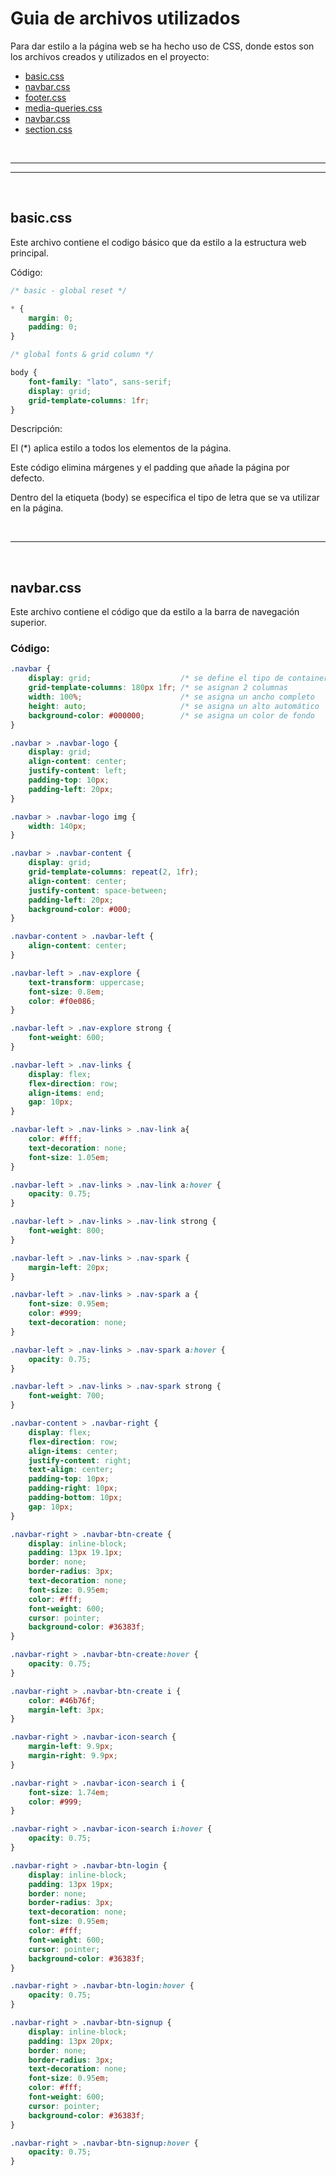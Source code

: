 # Guia de archivos utilizados

Para dar estilo a la página web se ha hecho uso de CSS, donde estos son los archivos creados y utilizados en el proyecto:

* [basic.css](#basic)
* [navbar.css](#navbar)
* [footer.css](#footer)
* [media-queries.css](#media-queries)
* [navbar.css](#navbar)
* [section.css](#section)

<br>
<hr>
<hr>
<br>


<h2 id="basic">basic.css</h2>

Este archivo contiene el codigo básico que da estilo a la estructura web principal.

Código:

```css
/* basic - global reset */

* {
    margin: 0;
    padding: 0;
}

/* global fonts & grid column */

body {
    font-family: "lato", sans-serif;
    display: grid;
    grid-template-columns: 1fr;
}
```

Descripción:

El (*) aplica estilo a todos los elementos de la página.

Este código elimina márgenes y el padding que añade la página por defecto.

Dentro del la etiqueta (body) se especifica el tipo de letra que se va utilizar en la página.


<br><hr><br>


<h2 id="navbar">navbar.css</h2>

Este archivo contiene el código que da estilo a la barra de navegación superior.

<h3>Código:</h3>

```css
.navbar {
    display: grid;                    /* se define el tipo de container */
    grid-template-columns: 180px 1fr; /* se asignan 2 columnas          */
    width: 100%;                      /* se asigna un ancho completo    */
    height: auto;                     /* se asigna un alto automático   */
    background-color: #000000;        /* se asigna un color de fondo    */
}

.navbar > .navbar-logo {
    display: grid;
    align-content: center;
    justify-content: left;
    padding-top: 10px;
    padding-left: 20px;
}

.navbar > .navbar-logo img {
    width: 140px;
}

.navbar > .navbar-content {
    display: grid;
    grid-template-columns: repeat(2, 1fr);
    align-content: center;
    justify-content: space-between;
    padding-left: 20px;
    background-color: #000;
}

.navbar-content > .navbar-left {
    align-content: center;
}

.navbar-left > .nav-explore {
    text-transform: uppercase;
    font-size: 0.8em;
    color: #f0e086;
}

.navbar-left > .nav-explore strong {
    font-weight: 600;
}

.navbar-left > .nav-links {
    display: flex;
    flex-direction: row;
    align-items: end;
    gap: 10px;
}

.navbar-left > .nav-links > .nav-link a{
    color: #fff;
    text-decoration: none;
    font-size: 1.05em;
}

.navbar-left > .nav-links > .nav-link a:hover {
    opacity: 0.75;
}

.navbar-left > .nav-links > .nav-link strong {
    font-weight: 800;
}

.navbar-left > .nav-links > .nav-spark {
    margin-left: 20px;
}

.navbar-left > .nav-links > .nav-spark a {
    font-size: 0.95em;
    color: #999;
    text-decoration: none;
}

.navbar-left > .nav-links > .nav-spark a:hover {
    opacity: 0.75;
}

.navbar-left > .nav-links > .nav-spark strong {
    font-weight: 700;
}

.navbar-content > .navbar-right {
    display: flex;
    flex-direction: row;
    align-items: center;
    justify-content: right;
    text-align: center;
    padding-top: 10px;
    padding-right: 10px;
    padding-bottom: 10px;
    gap: 10px;
}

.navbar-right > .navbar-btn-create {
    display: inline-block;
    padding: 13px 19.1px;
    border: none;
    border-radius: 3px;
    text-decoration: none;
    font-size: 0.95em;
    color: #fff;
    font-weight: 600;
    cursor: pointer;
    background-color: #36383f;
}

.navbar-right > .navbar-btn-create:hover {
    opacity: 0.75;
}

.navbar-right > .navbar-btn-create i {
    color: #46b76f;
    margin-left: 3px;
}

.navbar-right > .navbar-icon-search {
    margin-left: 9.9px;
    margin-right: 9.9px;
}

.navbar-right > .navbar-icon-search i {
    font-size: 1.74em;
    color: #999;
}

.navbar-right > .navbar-icon-search i:hover {
    opacity: 0.75;
}

.navbar-right > .navbar-btn-login {
    display: inline-block;
    padding: 13px 19px;
    border: none;
    border-radius: 3px;
    text-decoration: none;
    font-size: 0.95em;
    color: #fff;
    font-weight: 600;
    cursor: pointer;
    background-color: #36383f;
}

.navbar-right > .navbar-btn-login:hover {
    opacity: 0.75;
}

.navbar-right > .navbar-btn-signup {
    display: inline-block;
    padding: 13px 20px;
    border: none;
    border-radius: 3px;
    text-decoration: none;
    font-size: 0.95em;
    color: #fff;
    font-weight: 600;
    cursor: pointer;
    background-color: #36383f;
}

.navbar-right > .navbar-btn-signup:hover {
    opacity: 0.75;
}
```
